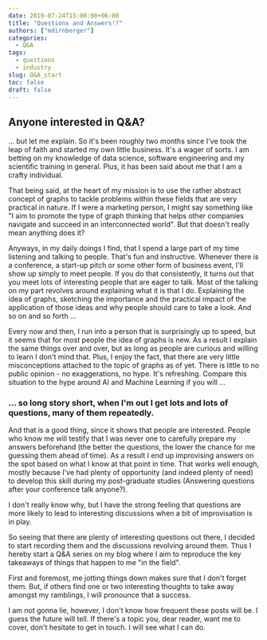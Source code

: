 ```yaml
---
date: 2019-07-24T15:00:00+06:00
title: "Questions and Answers!?"
authors: ["mdirnberger"]
categories:
  - Q&A
tags:
  - questions
  - industry
slug: Q&A_start
toc: false
draft: false
---
```


## Anyone interested in Q&A?

... but let me explain. So it's been roughly two months since I've took the leap of faith and started my own little business.
It's a wager of sorts. I am betting on my knowledge of data science, software engineering and my scientific training in general. Plus, it has been said about me that I am a crafty individual.

That being said, at the heart of my mission is to use the rather abstract concept of graphs to tackle problems within these fields that are very practical in nature. If I were a marketing person, I might say something like "I aim to promote the type of graph thinking that helps other companies navigate and succeed in an interconnected world". But that doesn't really mean anything does it?

Anyways, in my daily doings I find, that I spend a large part of my time listening and talking to people. That's fun and instructive.
Whenever there is a conference, a start-up pitch or some other form of business event, I'll show up simply to meet people. If you do that
consistently, it turns out that you meet lots of interesting people that are eager to talk.
Most of the talking on my part revolves around explaining what it is that I do.
Explaining the idea of graphs, sketching the importance and the practical impact of the application of those ideas and why people should care to take a look. And so on and so forth ...

Every now and then, I run into a person that is surprisingly up to speed, but it seems that for most people the idea of graphs is new. As a result I explain the same things over and over, but as long as people are curious and willing to learn I don't mind that. Plus, I enjoy the fact, that there are very little misconceptions attached to the topic of graphs as of yet. There is little to no public opinion - no exaggerations, no hype. It's refreshing. Compare this situation to the hype around AI and Machine Learning if you will ...

### ... so long story short, when I'm out I get lots and lots of questions, many of them repeatedly.

And that is a good thing, since it shows that people are interested. People who know me will testify that I was never one to carefully prepare my answers beforehand (the better the questions, the lower the chance for me guessing them ahead of time). As a result I end up improvising answers on the spot based on what I know at that point in time. That works well enough, mostly because I've had plenty of opportunity (and indeed plenty of need) to develop this skill during my post-graduate studies (Answering questions after your conference talk anyone?).

I don't really know why, but I have the strong feeling that questions are more likely to lead to interesting discussions when a bit of improvisation is in play.

So seeing that there are plenty of interesting questions out there, I decided to start recording them and the discussions revolving around them. Thus I hereby start a Q&A series on my blog where I aim to reproduce the key takeaways of things that happen to me "in the field".

First and foremost, me jotting things down makes sure that I don't forget them. But, if others find one or two interesting thoughts to take away amongst my ramblings, I will pronounce that a success.

I am not gonna lie, however, I don't know how frequent these posts will be. I guess the future will tell. If there's a topic you, dear reader, want me to cover, don't hesitate to get in touch. I will see what I can do.
